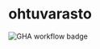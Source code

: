 # ohtuvarasto

![GHA workflow badge](https://github.com/mluukkai/ohtuvarasto/workflows/CI/badge.svg)